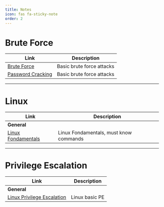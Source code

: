 ```yaml
---
title: Notes
icon: fas fa-sticky-note
order: 2
---
```



# Brute Force 

| **Link**   | **Description**    |
|--------------- | --------------- |
| [Brute Force](/Notes/Brute_Force/2022-08-25-Brute_Force)  | Basic brute force attacks   |
| [Password Cracking](/Notes/Brute_Force/2022-08-26-Password_Cracking)  | Basic brute force attacks   |

---

# Linux 

| **Link**   | **Description**    |
|--------------- | --------------- |
| **General**  |
| [Linux Fondamentals](/Notes/Linux/) | Linux Fondamentals, must know commands |

---

# Privilege Escalation

| **Link**   | **Description**    |
|--------------- | --------------- |
| **General**  |
| [Linux Privilege Escalation](Notes/Privilege_Escalation/) | Linux basic PE |
